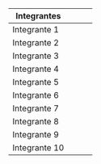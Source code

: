 | Integrantes  |              |              |              |
|--------------|--------------|--------------|--------------|
| Integrante 1 |              |              |              |
| Integrante 2 |              |              |              |
| Integrante 3 |              |              |              |
| Integrante 4 |              |              |              |
| Integrante 5 |              |              |              |
| Integrante 6 |              |              |              |
| Integrante 7 |              |              |              |
| Integrante 8 |              |              |              |
| Integrante 9 |              |              |              |
| Integrante 10|              |              |              |
